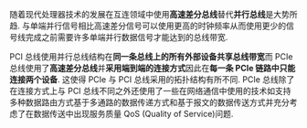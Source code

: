 
随着现代处理器技术的发展在互连领域中使用**高速差分总线**替代**并行总线**是大势所趋. 与单端并行信号相比高速差分信号可以使用更高的时钟频率从而使用更少的信号线完成之前需要许多单端并行数据信号才能达到的总线带宽. 

PCI 总线使用并行总线结构在**同一条总线上的所有外部设备共享总线带宽**而 PCIe 总线使用了**高速差分总线**并**采用端到端的连接方式**因此在**每一条 PCIe 链路中只能连接两个设备**. 这使得 PCIe 与 PCI 总线采用的拓扑结构有所不同. PCIe 总线除了在连接方式上与 PCI 总线不同之外还使用了一些在网络通信中使用的技术如支持多种数据路由方式基于多通路的数据传递方式和基于报文的数据传送方式并充分考虑了在数据传送中出现服务质量 QoS (Quality of Service)问题. 